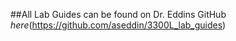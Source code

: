 ##All Lab Guides can be found on Dr. Eddins GitHub *here*(https://github.com/aseddin/3300L_lab_guides)
